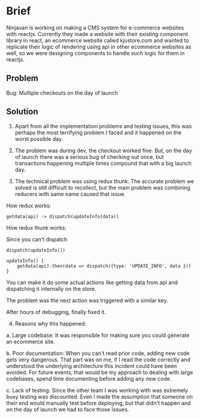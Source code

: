 # Brief

Ninjavan is working on making a CMS system for e-commerce websites with reactjs. Currently they made a website with their existing component library in react, an ecommerce website called kjustore.com and wanted to replicate their logic of rendering using api in other ecommerce websites as well, so we were designing components to handle such logic for them in reactjs.

## Problem
Bug: Multiple checkouts on the day of launch

## Solution
1. Apart from all the implementation problems and testing issues, this was perhaps the most terrifying problem I faced and it happened on the worst possible day.

2. The problem was during dev, the checkout worked fine. But, on the day of launch there was a serious bug of checking out once, but transactions happening multiple times compound that with a big launch day.

3. The technical problem was using redux thunk. The accurate problem we solved is still difficult to recollect, but the main problem was combining reducers with same name caused that issue.

How redux works:
```
getdata(api) -> dispatch(updateInfo(data))
```

How redux thunk works:

Since you can't dispatch 

```
dispatch(updateInfo()) 

updateInfo() {
    getdata(api).then(data => dispatch({type: 'UPDATE_INFO', data }))
}
```

You can make it do some actual actions like getting data from api and dispatching it internally on the store.

The problem was the next action was triggered with a similar key.

After hours of debugging, finally fixed it.

4. Reasons why this happened:

a. Large codebase: It was responsible for making sure you could generate an ecommerce site.

b. Poor documentation: When you can't read prior code, adding new code gets very dangerous. That part was on me, if I read the code correctly and understood the underlying architecture this incident could have been avoided. For future events, that would be my approach to dealing with large codebases, spend time documenting before adding any new code. 

c. Lack of testing: Since the other team I was working with was extremely busy testing was discounted. Even I made the assumption that someone on their end would manually test before deploying, but that didn't happen and on the day of launch we had to face those issues.